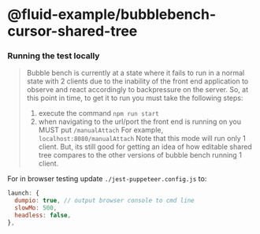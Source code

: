 # @fluid-example/bubblebench-cursor-shared-tree

### Running the test locally
 > Bubble bench is currently at a state where it fails to run in a normal state with 2 clients due to the inability of the front end application to observe and react accordingly to backpressure on the server. So, at this point in time, to get it to run you must take the following steps:
 >   1. execute the command `npm run start`
 >   2. when navigating to the url/port the front end is running on you MUST put `/manualAttach` For example, `localhost:8080/manualAttach`
> Note that this mode will run only 1 client. But, its still good for getting an idea of how editable shared tree compares to the other versions of bubble bench running 1 client.

For in browser testing update `./jest-puppeteer.config.js` to:

```javascript
launch: {
  dumpio: true, // output browser console to cmd line
  slowMo: 500,
  headless: false,
},
```
